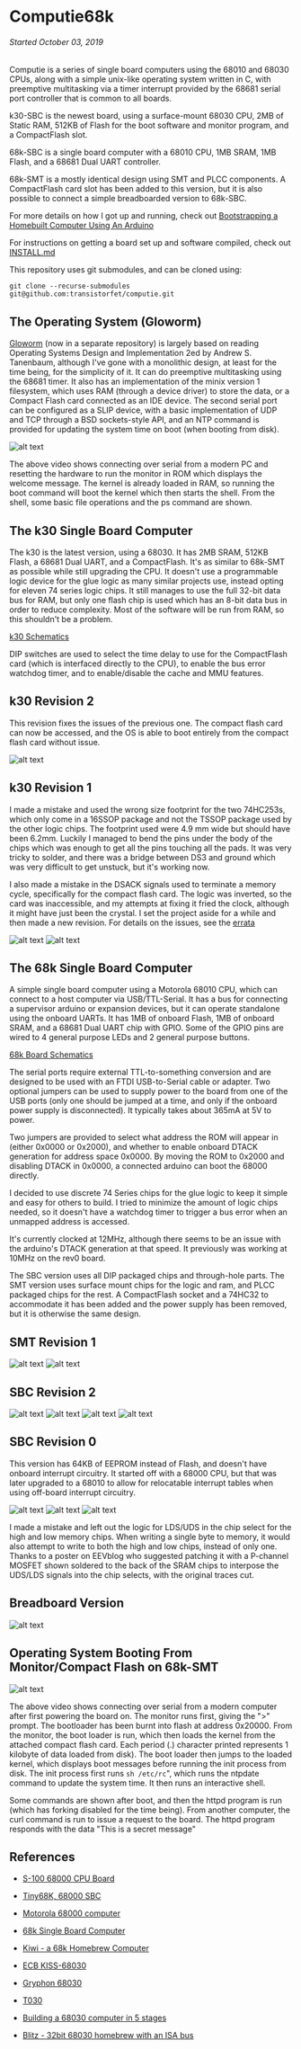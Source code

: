 
Computie68k
===========

###### *Started October 03, 2019*

Computie is a series of single board computers using the 68010 and 68030 CPUs, along with a simple unix-like
operating system written in C, with preemptive multitasking via a timer interrupt provided by the 68681
serial port controller that is common to all boards.

k30-SBC is the newest board, using a surface-mount 68030 CPU, 2MB of Static RAM, 512KB of Flash for the boot
software and monitor program, and a CompactFlash slot.

68k-SBC is a single board computer with a 68010 CPU, 1MB SRAM, 1MB Flash, and a 68681 Dual UART controller.

68k-SMT is a mostly identical design using SMT and PLCC components.  A CompactFlash card slot has been added
to this version, but it is also possible to connect a simple breadboarded version to 68k-SBC.

For more details on how I got up and running, check out [Bootstrapping a Homebuilt Computer Using An Arduino](https://transistorfet.github.io/posts/2021-09-bootstrapping_with_arduino.html)

For instructions on getting a board set up and software compiled, check out [INSTALL.md](https://github.com/transistorfet/computie/blob/main/INSTALL.md)

This repository uses git submodules, and can be cloned using:
```
git clone --recurse-submodules git@github.com:transistorfet/computie.git
```

The Operating System (Gloworm)
------------------------------

[Gloworm](https://github.com/transistorfet/gloworm/) (now in a separate repository) is largely based on reading
Operating Systems Design and Implementation 2ed by Andrew S. Tanenbaum, although I've gone with a monolithic design, at
least for the time being, for the simplicity of it.  It can do preemptive multitasking using the 68681 timer.  It also
has an implementation of the minix version 1 filesystem, which uses RAM (through a device driver) to store the data, or
a Compact Flash card connected as an IDE device.  The second serial port can be configured as a SLIP device, with a
basic implementation of UDP and TCP through a BSD sockets-style API, and an NTP command is provided for updating the
system time on boot (when booting from disk).

![alt text](images/OS-basic.gif "OS")

The above video shows connecting over serial from a modern PC and resetting the hardware to run the monitor in ROM
which displays the welcome message.  The kernel is already loaded in RAM, so running the boot command will boot
the kernel which then starts the shell.  From the shell, some basic file operations and the ps command are shown.


The k30 Single Board Computer
-----------------------------

The k30 is the latest version, using a 68030.  It has 2MB SRAM, 512KB Flash, a 68681 Dual UART, and a CompactFlash.
It's as similar to 68k-SMT as possible while still upgrading the CPU.  It doesn't use a programmable logic device for
the glue logic as many similar projects use, instead opting for eleven 74 series logic chips.  It still manages to
use the full 32-bit data bus for RAM, but only one flash chip is used which has an 8-bit data bus in order to reduce
complexity.  Most of the software will be run from RAM, so this shouldn't be a problem.

[k30 Schematics](https://github.com/transistorfet/computie/raw/main/hardware/k30-SBC/k30-SBC.pdf)

DIP switches are used to select the time delay to use for the CompactFlash card (which is interfaced directly to the
CPU), to enable the bus error watchdog timer, and to enable/disable the cache and MMU features.


k30 Revision 2
--------------

This revision fixes the issues of the previous one.  The compact flash card can now be accessed, and the OS is able
to boot entirely from the compact flash card without issue.

![alt text](images/k30-SBC-rev2/board-top.jpg "k30-SBC Rev. 2 Assembled Board")


k30 Revision 1
--------------

I made a mistake and used the wrong size footprint for the two 74HC253s, which only come in a 16SSOP package and not
the TSSOP package used by the other logic chips.  The footprint used were 4.9 mm wide but should have been 6.2mm.
Luckily I managed to bend the pins under the body of the chips which was enough to get all the pins touching all the
pads.  It was very tricky to solder, and there was a bridge between DS3 and ground which was very difficult to get
unstuck, but it's working now.

I also made a mistake in the DSACK signals used to terminate a memory cycle, specifically for the compact flash card.
The logic was inverted, so the card was inaccessible, and my attempts at fixing it fried the clock, although it might
have just been the crystal.  I set the project aside for a while and then made a new revision.  For details on the
issues, see the [errata](https://github.com/transistorfet/computie/raw/main/hardware/k30-SBC/revisions/k30-SBC-rev1-errata.txt)

![alt text](images/k30-SBC-rev1/k30-SBC-running.jpg "k30-SBC Running")
![alt text](images/k30-SBC-rev1/k30-PCBs.jpg "k30-SBC Rev. 1 PCB")


The 68k Single Board Computer
-----------------------------

A simple single board computer using a Motorola 68010 CPU, which can connect to a host computer via USB/TTL-Serial.
It has a bus for connecting a supervisor arduino or expansion devices, but it can operate standalone using the onboard
UARTs.  It has 1MB of onboard Flash, 1MB of onboard SRAM, and a 68681 Dual UART chip with GPIO.  Some of the GPIO
pins are wired to 4 general purpose LEDs and 2 general purpose buttons.

[68k Board Schematics](https://github.com/transistorfet/computie/raw/main/hardware/68k-SBC/68kBoard.pdf)


The serial ports require external TTL-to-something conversion and are designed to be used with an FTDI USB-to-Serial
cable or adapter.  Two optional jumpers can be used to supply power to the board from one of the USB ports (only one
should be jumped at a time, and only if the onboard power supply is disconnected).  It typically takes about 365mA at
5V to power.

Two jumpers are provided to select what address the ROM will appear in (either 0x0000 or 0x2000), and whether to enable
onboard DTACK generation for address space 0x0000.  By moving the ROM to 0x2000 and disabling DTACK in 0x0000, a
connected arduino can boot the 68000 directly.

I decided to use discrete 74 Series chips for the glue logic to keep it simple and easy for others to build.  I tried
to minimize the amount of logic chips needed, so it doesn't have a watchdog timer to trigger a bus error when an
unmapped address is accessed.

It's currently clocked at 12MHz, although there seems to be an issue with the arduino's DTACK generation at that speed.
It previously was working at 10MHz on the rev0 board.

The SBC version uses all DIP packaged chips and through-hole parts.  The SMT version uses surface mount chips for the
logic and ram, and PLCC packaged chips for the rest.  A CompactFlash socket and a 74HC32 to accommodate it has been
added and the power supply has been removed, but it is otherwise the same design.


SMT Revision 1
--------------

![alt text](images/68k-SMT-rev1/SMT.jpg "68k-SMT Rev. 1")
![alt text](images/68k-SMT-rev1/SMT-running.jpg "68k-SMT Running")


SBC Revision 2
--------------

![alt text](images/68k-SBC-rev2/SBC.jpg "68k-SBC Rev. 2")
![alt text](images/68k-SBC-rev2/ArduinoShield.jpg "Supervisor Arduino Shield")
![alt text](images/68k-SBC-rev2/SBC-running.jpg "68k-SBC Running")
![alt text](images/68k-SBC-rev2/PCBs.jpg "68k-SBC PCBs")


SBC Revision 0
--------------

This version has 64KB of EEPROM instead of Flash, and doesn't have onboard interrupt circuitry.  It started off with a
68000 CPU, but that was later upgraded to a 68010 to allow for relocatable interrupt tables when using off-board
interrupt circuitry.

![alt text](images/68k-SBC-rev0/PCB-front.jpg "68k-SBC PCB Front")
![alt text](images/68k-SBC-rev0/SBC.jpg "68k-SBC")
![alt text](images/68k-SBC-rev0/PCB-patch.jpg "68k-SBC patch for design mistake")

I made a mistake and left out the logic for LDS/UDS in the chip select for the high and low memory chips.  When writing
a single byte to memory, it would also attempt to write to both the high and low chips, instead of only one.  Thanks to
a poster on EEVblog who suggested patching it with a P-channel MOSFET shown soldered to the back of the SRAM chips to
interpose the UDS/LDS signals into the chip selects, with the original traces cut.


Breadboard Version
------------------

![alt text](images/Breadboard-serial.jpg "68k-SBC Breadboard")


Operating System Booting From Monitor/Compact Flash on 68k-SMT
--------------------------------------------------------------

![alt text](images/OS-booting.gif "OS Booting")

The above video shows connecting over serial from a modern computer after first powering the board on.  The monitor
runs first, giving the ">" prompt.  The bootloader has been burnt into flash at address 0x20000.  From the monitor, the
boot loader is run, which then loads the kernel from the attached compact flash card.  Each period (.) character
printed represents 1 kilobyte of data loaded from disk).  The boot loader then jumps to the loaded kernel, which
displays boot messages before running the init process from disk.  The init process first runs `sh /etc/rc`", which runs
the ntpdate command to update the system time.  It then runs an interactive shell.

Some commands are shown after boot, and then the httpd program is run (which has forking disabled for the time being).
From another computer, the curl command is run to issue a request to the board.  The httpd program responds with the
data "This is a secret message"


References
----------

- [S-100 68000 CPU Board](http://s100computers.com/My%20System%20Pages/68000%20Board/68K%20CPU%20Board.htm)
- [Tiny68K, 68000 SBC](https://www.retrobrewcomputers.org/doku.php?id=boards:sbc:tiny68k)
- [Motorola 68000 computer](https://hackaday.io/project/7242-motorola-68000-computer)
- [68k Single Board Computer](https://www.kswichit.com/68k/68k.html)
- [Kiwi - a 68k Homebrew Computer](https://www.ist-schlau.de/hardware.html)

- [ECB KISS-68030](https://www.retrobrewcomputers.org/doku.php?id=boards:ecb:kiss-68030:start)
- [Gryphon 68030](https://www.retrobrewcomputers.org/doku.php?id=boards:sbc:gryphon_68030:start)
- [T030](https://hackaday.io/project/9439-t030)
- [Building a 68030 computer in 5 stages](https://hackaday.io/project/164041-building-a-68030-computer-in-5-stages)
- [Blitz - 32bit 68030 homebrew with an ISA bus](https://blog.notartyoms-box.net/blitz/)

